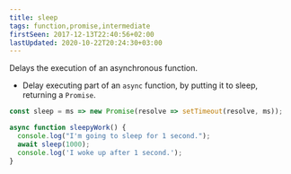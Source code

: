 ```yaml
---
title: sleep
tags: function,promise,intermediate
firstSeen: 2017-12-13T22:40:56+02:00
lastUpdated: 2020-10-22T20:24:30+03:00
---
```


Delays the execution of an asynchronous function.

- Delay executing part of an `async` function, by putting it to sleep, returning a `Promise`.

```js
const sleep = ms => new Promise(resolve => setTimeout(resolve, ms));
```

```js
async function sleepyWork() {
  console.log("I'm going to sleep for 1 second.");
  await sleep(1000);
  console.log('I woke up after 1 second.');
}
```
